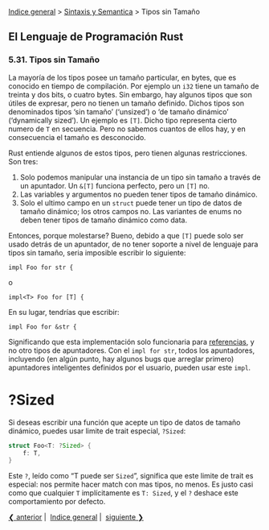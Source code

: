 [Indice general](_index.md) >
[Sintaxis y Semantica](ch05-00-syntax-and-semantics.md) > Tipos sin Tamaño

## El Lenguaje de Programación Rust

### 5.31. Tipos sin Tamaño

La mayoría de los tipos posee un tamaño particular, en bytes, que es conocido en
tiempo de compilación. Por ejemplo un `i32` tiene un tamaño de treinta y dos
bits, o cuatro bytes. Sin embargo, hay algunos tipos que son útiles de expresar,
pero no tienen un tamaño definido. Dichos tipos son denominados tipos ‘sin
tamaño’ (‘unsized’) o ‘de tamaño dinámico’ (‘dynamically sized’). Un ejemplo es
`[T]`. Dicho tipo representa cierto numero de `T` en secuencia. Pero no sabemos
cuantos de ellos hay, y en consecuencia el tamaño es desconocido.

Rust entiende algunos de estos tipos, pero tienen algunas restricciones. Son
tres:

1. Solo podemos manipular una instancia de un tipo sin tamaño a través de un
apuntador. Un `&[T]` funciona perfecto, pero un `[T]` no.
2. Las variables y argumentos no pueden tener tipos de tamaño dinámico.
3. Solo el ultimo campo en un `struct` puede tener un tipo de datos de tamaño
dinámico; los otros campos no. Las variantes de enums no deben tener tipos de
tamaño dinámico como data.

Entonces, porque molestarse? Bueno, debido a que `[T]` puede solo ser usado
detrás de un apuntador, de no tener soporte a nivel de lenguaje para tipos sin
tamaño, seria imposible escribir lo siguiente:

```rust,ignore
impl Foo for str {
```

o

```rust,ignore
impl<T> Foo for [T] {
```

En su lugar, tendrías que escribir:

```rust,ignore
impl Foo for &str {
```

Significando que esta implementación solo funcionaria para [referencias][ref], y
no otro tipos de apuntadores. Con el `impl for str`, todos los apuntadores,
incluyendo (en algún punto, hay algunos bugs que arreglar primero) apuntadores
inteligentes definidos por el usuario, pueden usar este `impl`.

[ref]: references-and-borrowing.html

# ?Sized

Si deseas escribir una función que acepte un tipo de datos de tamaño dinámico,
puedes usar limite de trait especial, `?Sized`:

```rust
struct Foo<T: ?Sized> {
    f: T,
}
```

Este `?`, leído como “T puede ser `Sized`”, significa que este limite de trait
es especial: nos permite hacer match con mas tipos, no menos. Es justo casi como
que cualquier `T` implícitamente es `T: Sized`, y el `?` deshace este
comportamiento por defecto.

[❮ anterior](ch05-30-associated-types.md)&nbsp;|&nbsp;
[Indice general](_index.md)&nbsp;|&nbsp;
[siguiente ❯](ch05-32-operators-and-overloading.md)
